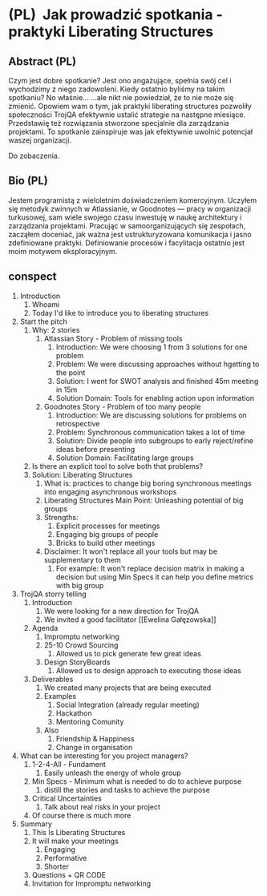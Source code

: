 # (PL)  Jak prowadzić spotkania - praktyki Liberating Structures

## Abstract (PL)
Czym jest dobre spotkanie?
Jest ono angażujące, spełnia swój cel i wychodzimy z niego zadowoleni.
Kiedy ostatnio byliśmy na takim spotkaniu? No właśnie...
...ale nikt nie powiedział, że to nie może się zmienić.
Opowiem wam o tym, jak praktyki liberating structures pozwoliły
społeczności TrojQA efektywnie ustalić strategie na następne miesiące.
Przedstawię też rozwiązania stworzone specjalnie dla zarządzania projektami.
To spotkanie zainspiruje was jak efektywnie uwolnić potencjał waszej organizacji.

Do zobaczenia.

## Bio (PL)

Jestem programistą z wieloletnim doświadczeniem komercyjnym.
Uczyłem się metodyk zwinnych w Atlassianie, w Goodnotes — pracy w organizacji turkusowej, sam wiele swojego czasu inwestuję w naukę architektury i zarządzania projektami.
Pracując w samoorganizujących się zespołach, zacząłem doceniać, jak ważna jest ustrukturyzowana komunikacja i jasno zdefiniowane praktyki.
Definiowanie procesów i facylitacja ostatnio jest moim motywem eksploracyjnym.

## conspect
1. Introduction
	1. Whoami
	2. Today I'd like to introduce you to liberating structures
2. Start the pitch
	1. Why: 2 stories
		1. Atlassian Story - Problem of missing tools
			1. Introduction: We were choosing 1 from 3 solutions for one problem
			2. Problem: We were discussing approaches without hgetting to the point
			3. Solution: I went for SWOT analysis and finished 45m meeting in 15m
			4. Solution Domain: Tools for enabling action upon information 
		2. Goodnotes Story - Problem of too many people
			1. Introduction: We are discussing solutions for problems on retrospective
			2. Problem: Synchronous communication takes a lot of time
			3. Solution: Divide people into subgroups to early reject/refine ideas before presenting
			4. Solution Domain: Facilitating large groups
	2. Is there an explicit tool to solve both that problems?
	3. Solution: Liberating Structures
		1. What is: practices to change big boring synchronous meetings into engaging asynchronous workshops
		2. Liberating Structures Main Point: Unleashing potential of big groups
		3. Strengths:
			1. Explicit processes for meetings
			2. Engaging big groups of people
			3. Bricks to build other meetings
		4. Disclaimer: It won't replace all your tools but may be supplementary to them
			1. For example: It won't replace decision matrix in making a decision but using Min Specs it can help you define metrics with big group
3. TrojQA storry telling
	1. Introduction
		1. We were looking for a new direction for TrojQA
		2. We invited a good facilitator [[Ewelina Gałęzowska]]
	2. Agenda
		1. Impromptu networking
		2. 25-10 Crowd Sourcing
			1. Allowed us to pick generate few great ideas
		3. Design StoryBoards
			1. Allowed us to design approach to executing those ideas
	3. Deliverables
		1. We created many projects that are being executed
		2. Examples
			1. Social Integration (already regular meeting)
			2. Hackathon
			3. Mentoring Comunity
		3. Also
			1. Friendship & Happiness
			2. Change in organisation
4. What can be interesting for you project managers?
	1. 1-2-4-All - Fundament
		1. Easily unleash the energy of whole group
	2. Min Specs - Minimum what is needed to do to achieve purpose
		1. distill the stories and tasks to achieve the purpose
	3. Critical Uncertainties
		1. Talk about real risks in your project
	4. Of course there is much more
5. Summary
	1. This Is Liberating Structures
	2. It will make your meetings
		1. Engaging
		2. Performative
		3. Shorter
	3. Questions + QR CODE
	4. Invitation for Impromptu networking